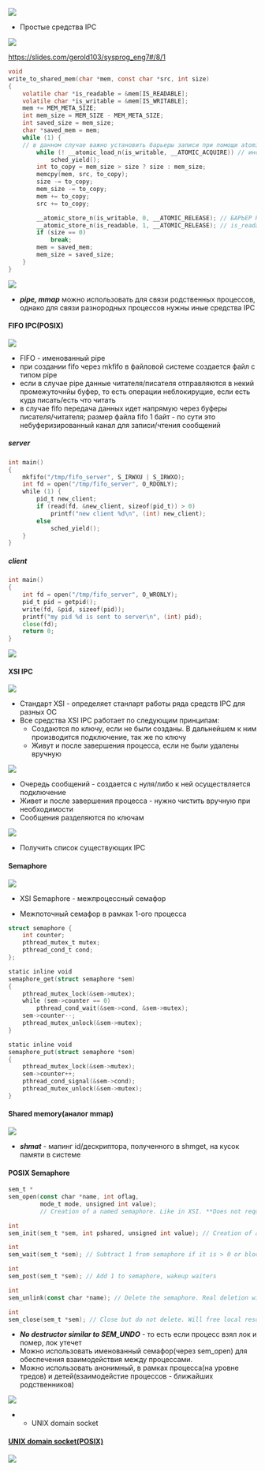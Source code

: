 
![](../_resources/Pasted%20image%2020250103232354.png)
- Простые средства IPC

![](../_resources/Pasted%20image%2020250103233336.png)

https://slides.com/gerold103/sysprog_eng7#/8/1
```C
void
write_to_shared_mem(char *mem, const char *src, int size)
{
	volatile char *is_readable = &mem[IS_READABLE];
	volatile char *is_writable = &mem[IS_WRITABLE];
	mem += MEM_META_SIZE;
	int mem_size = MEM_SIZE - MEM_META_SIZE;
	int saved_size = mem_size;
	char *saved_mem = mem;
	while (1) {
	// в данном случае важно установить барьеры записи при помощи atomic операции(нет проблем именно многопоточного конкурентного доступа, только барьеры), т.к. компилятор/процессор не знают об IPC и могут переставить инструкции 
		while (! __atomic_load_n(is_writable, __ATOMIC_ACQUIRE)) // инструкции записи в shared memory должны быть выполнены строго после установки is_writable в 1 другим процессом 
			sched_yield();
		int to_copy = mem_size > size ? size : mem_size;
		memcpy(mem, src, to_copy);
		size -= to_copy;
		mem_size -= to_copy;
		mem += to_copy;
		src += to_copy;

		__atomic_store_n(is_writable, 0, __ATOMIC_RELEASE); // БАРЬЕР RELEASE НЕОБХОДИМ, ЧТОБЫ ИНСТРУКЦИИ ЗАПИСИ БАЙТ ФАЙЛА В SHARED MEMORY ГАРАТНИРОВАННО БЫЛИ ВЫПОЛНЕНЫ ДО УСТАНОВКИ IS_WRITABLE в 0, на случай, если другой процесс будет как-то ориентироваться на этот флаг. 
		__atomic_store_n(is_readable, 1, __ATOMIC_RELEASE); // is_readable должно стать 1 строго после установки is_writable в 0, иначе теоритически возможна ситуация, когда инструкция is_readable = 1 исполниться раньше, процесс прочитает данные и установит is_writable байт shared memory в 0 одновременно с пишущим процессом
		if (size == 0)
			break;
		mem = saved_mem;
		mem_size = saved_size;
	}
}
```

![](../_resources/Pasted%20image%2020250105191957.png)
- ***pipe, mmap*** можно использовать для связи родственных процессов, однако для связи разнородных процессов нужны иные средства IPC

#### FIFO IPC(POSIX)
![](../_resources/Pasted%20image%2020250105192234.png)
- FIFO - именованный pipe
- при создании fifo через mkfifo в файловой системе создается файл с типом pipe
- если в случае pipe данные читателя/писателя отправляются в некий промежуточнйы буфер, то есть операции неблокирущие, если есть куда писать/есть что читать
- в случае fifo передача данных идет напрямую через буферы писателя/читателя; размер файла fifo 1 байт - по сути это небуферизированный канал для записи/чтения сообщений

##### server
```go
int main()
{
	mkfifo("/tmp/fifo_server", S_IRWXU | S_IRWXO);
	int fd = open("/tmp/fifo_server", O_RDONLY);
	while (1) {
		pid_t new_client;
		if (read(fd, &new_client, sizeof(pid_t)) > 0)
			printf("new client %d\n", (int) new_client);
		else
			sched_yield();
	}
}
```

##### client
```go
int main()
{
	int fd = open("/tmp/fifo_server", O_WRONLY);
	pid_t pid = getpid();
	write(fd, &pid, sizeof(pid));
	printf("my pid %d is sent to server\n", (int) pid);
	close(fd);
	return 0;
}
```

![](../_resources/Pasted%20image%2020250105192901.png)

#### XSI IPC

![](../_resources/Pasted%20image%2020250105192926.png)
- Стандарт XSI - определяет станларт работы ряда средств IPC для разных ОС
- Все средства XSI IPC работает по следующим принципам:
	- Создаются по ключу, если не были созданы. В дальнейшем к ним производится подключение, так же по ключу
	- Живут и после завершения процесса, если не были удалены вручную 


![](../_resources/Pasted%20image%2020250105193108.png)
- Очередь сообщений - создается с нуля/либо к ней осуществляется подключение
- Живет и после завершения процесса - нужно чистить вручную при необходимости
- Сообщения разделяются по ключам


![](../_resources/Pasted%20image%2020250105195833.png)
- Получить список существующих IPC


#### Semaphore
![](../_resources/Pasted%20image%2020250105195912.png)
- XSI Semaphore - межпроцессный семафор

- Межпоточный семафор в рамках 1-ого процесса
```go
struct semaphore {
	int counter;
	pthread_mutex_t mutex;
	pthread_cond_t cond;
};

static inline void
semaphore_get(struct semaphore *sem)
{
	pthread_mutex_lock(&sem->mutex);
	while (sem->counter == 0)
		pthread_cond_wait(&sem->cond, &sem->mutex);
	sem->counter--;
	pthread_mutex_unlock(&sem->mutex);
}

static inline void
semaphore_put(struct semaphore *sem)
{
	pthread_mutex_lock(&sem->mutex);
	sem->counter++;
	pthread_cond_signal(&sem->cond);
	pthread_mutex_unlock(&sem->mutex);
}
```


#### Shared memory(аналог mmap)
![](../_resources/Pasted%20image%2020250106093654.png)
- ***shmat*** - мапинг id/дескриптора, полученного в shmget, на кусок памяти в системе



#### POSIX Semaphore

```go
sem_t *
sem_open(const char *name, int oflag,
         mode_t mode, unsigned int value);
         // Creation of a named semaphore. Like in XSI. **Does not require** existence of a file

int
sem_init(sem_t *sem, int pshared, unsigned int value); // Creation of an anonymous semaphore. Will be available only in this process and in children

int
sem_wait(sem_t *sem); // Subtract 1 from semaphore if it is > 0 or block until it becomes > 0, and then subtract

int
sem_post(sem_t *sem); // Add 1 to semaphore, wakeup waiters

int
sem_unlink(const char *name); // Delete the semaphore. Real deletion will happen only after the last user does unlink().

int
sem_close(sem_t *sem); // Close but do not delete. Will free local resources in the caller process.
```

- ***No destructor similar to SEM_UNDO*** - то есть если процесс взял лок и помер, лок утечет
- Можно использовать именованный семафор(через sem_open) для обеспечения взаимодействия между процессами.
- Можно использовать анонимный, в рамках процесса(на уровне тредов) и детей(взаимодейстие процессов - ближайших родственников)


![](../_resources/Pasted%20image%2020250107112450.png)
- + UNIX domain socket
#### [UNIX domain socket(POSIX)](UNIX%20domain%20socket(POSIX).md)

![](../_resources/Pasted%20image%2020250107001716.png)